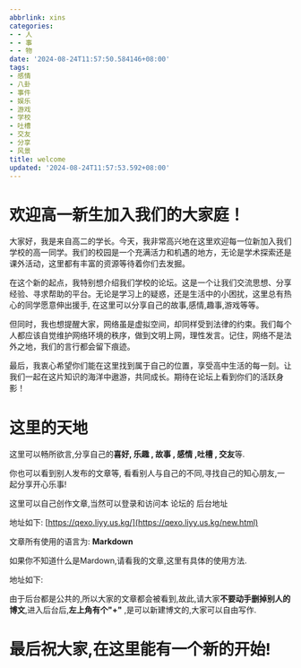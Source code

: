```yaml
---
abbrlink: xins
categories:
- - 人
- - 事
- - 物
date: '2024-08-24T11:57:50.584146+08:00'
tags:
- 感情
- 八卦
- 事件
- 娱乐
- 游戏
- 学校
- 吐槽
- 交友
- 分享
- 风景
title: welcome
updated: '2024-08-24T11:57:53.592+08:00'
---
```

# 欢迎高一新生加入我们的大家庭！

大家好，我是来自高二的学长。今天，我非常高兴地在这里欢迎每一位新加入我们学校的高一同学。我们的校园是一个充满活力和机遇的地方，无论是学术探索还是课外活动，这里都有丰富的资源等待着你们去发掘。

在这个新的起点，我特别想介绍我们学校的论坛。这是一个让我们交流思想、分享经验、寻求帮助的平台。无论是学习上的疑惑，还是生活中的小困扰，这里总有热心的同学愿意伸出援手, 在这里可以分享自己的故事,感情,趣事,游戏等等。

但同时，我也想提醒大家，网络虽是虚拟空间，却同样受到法律的约束。我们每个人都应该自觉维护网络环境的秩序，做到文明上网，理性发言。记住，网络不是法外之地，我们的言行都会留下痕迹。

最后，我衷心希望你们能在这里找到属于自己的位置，享受高中生活的每一刻。让我们一起在这片知识的海洋中遨游，共同成长。期待在论坛上看到你们的活跃身影！

# 这里的天地

这里可以畅所欲言,分享自己的**喜好, 乐趣 , 故事 , 感情 ,吐槽 , 交友**等.

你也可以看到别人发布的文章等, 看看别人与自己的不同,寻找自己的知心朋友,一起分享开心乐事!

这里可以自己创作文章,当然可以登录和访问本 论坛的 后台地址

地址如下: [https://qexo.liyy.us.kg/](https://qexo.liyy.us.kg/new.html)

文章所有使用的语言为: **Markdown**

如果你不知道什么是Mardown,请看我的文章,这里有具体的使用方法.

地址如下: []()

由于后台都是公共的,所以大家的文章都会被看到,故此,请大家**不要动手删掉别人的博文**,进入后台后,**左上角有个"+"** ,是可以新建博文的,大家可以自由写作.

# 最后祝大家,在这里能有一个新的开始!

